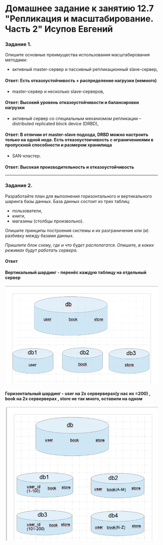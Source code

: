 # Домашнее задание к занятию 12.7 "Репликация и масштабирование. Часть 2" Исупов Евгений



### Задание 1.

Опишите основные преимущества использования масштабирования методами:

- активный master-сервер и пассивный репликационный slave-сервер, 
#### Ответ: Есть отказоустойчивость + распределение нагрузки (немного)
- master-сервер и несколько slave-серверов, 
#### Ответ: Высокий уровень отказоустойчивости и балансировки нагрузки
- активный сервер со специальным механизмом репликации – distributed replicated block device (DRBD), 
#### Ответ: В отличии от master-slave подхода, DRBD можно настроить только на одной ноде. Есть отказоустоичивость с ограничениеями в пропускной способности и размером хранилища
- SAN-кластер.
#### Ответ: Высокая производительность и отказоустойчивость



---

### Задание 2.


Разработайте план для выполнения горизонтального и вертикального шаринга базы данных. База данных состоит из трех таблиц: 

- пользователи, 
- книги, 
- магазины (столбцы произвольно). 

Опишите принципы построения системы и их разграничение или (и) разбивку между базами данных.

*Пришлите блок схему, где и что будет располагатся. Опишите, в каких режимах будут работать сервера.* 
#### Ответ
#### Вертикальный шардинг - перенёс каждую таблицу на отдельный сервер
![](/images/вер.png)

#### Горизонтальный шардинг - user на 2х серверверах(у нас их =200) , book на 2х серверверах , store не так много, оставили на одном 
![](/images/горр.png)


